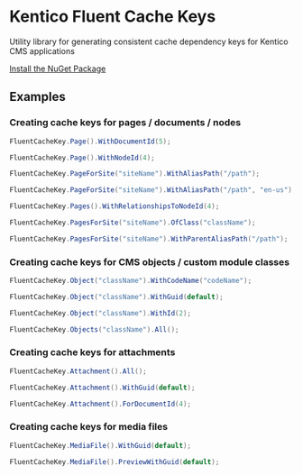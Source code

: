 # Kentico Fluent Cache Keys

Utility library for generating consistent cache dependency keys for Kentico CMS applications

[Install the NuGet Package](https://www.nuget.org/packages/WiredViews.Kentico.FluentCacheKeys/)

## Examples

### Creating cache keys for pages / documents / nodes

```csharp
FluentCacheKey.Page().WithDocumentId(5);

FluentCacheKey.Page().WithNodeId(4);

FluentCacheKey.PageForSite("siteName").WithAliasPath("/path");

FluentCacheKey.PageForSite("siteName").WithAliasPath("/path", "en-us");

FluentCacheKey.Pages().WithRelationshipsToNodeId(4);

FluentCacheKey.PagesForSite("siteName").OfClass("className");

FluentCacheKey.PagesForSite("siteName").WithParentAliasPath("/path");
```

### Creating cache keys for CMS objects / custom module classes

```csharp
FluentCacheKey.Object("className").WithCodeName("codeName");

FluentCacheKey.Object("className").WithGuid(default);

FluentCacheKey.Object("className").WithId(2);

FluentCacheKey.Objects("className").All();
```

### Creating cache keys for attachments

```csharp
FluentCacheKey.Attachment().All();

FluentCacheKey.Attachment().WithGuid(default);

FluentCacheKey.Attachment().ForDocumentId(4);
```

### Creating cache keys for media files

```csharp
FluentCacheKey.MediaFile().WithGuid(default);

FluentCacheKey.MediaFile().PreviewWithGuid(default);
```
